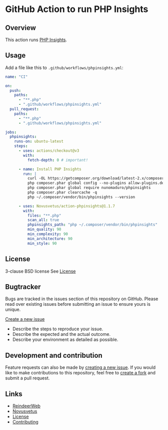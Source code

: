 # GitHub Action to run PHP Insights


## Overview

This action runs [PHP Insights](https://github.com/nunomaduro/phpinsights).


## Usage

Add a file like this to `.github/workflows/phpinsights.yml`:

```yml
name: "CI"

on:
  push:
    paths:
      - "**.php"
      - ".github/workflows/phpinsights.yml"
  pull_request:
    paths:
      - "**.php"
      - ".github/workflows/phpinsights.yml"

jobs:
  phpinsights:
    runs-on: ubuntu-latest
    steps:
      - uses: actions/checkout@v3
        with:
          fetch-depth: 0 # important!

      - name: Install PHP Insights
        run: |
          curl -OL https://getcomposer.org/download/latest-2.x/composer.phar
          php composer.phar global config --no-plugins allow-plugins.dealerdirect/phpcodesniffer-composer-installer true
          php composer.phar global require nunomaduro/phpinsights
          php composer.phar clearcache -q
          php ~/.composer/vendor/bin/phpinsights --version

      - uses: Novusvetus/action-phpinsights@1.1.7
        with:
          files: "**.php"
          scan_all: true
          phpinsights_path: "php ~/.composer/vendor/bin/phpinsights"
          min_quality: 90
          min_complexity: 90
          min_architecture: 90
          min_style: 90
```

## License ##
3-clause BSD license
See [License](LICENSE)


## Bugtracker ##
Bugs are tracked in the issues section of this repository on GitHub.
Please read over existing issues before submitting an issue to ensure yours is unique.

[Create a new issue](../../issues/new)
 - Describe the steps to reproduce your issue.
 - Describe the expected and the actual outcome.
 - Describe your environment as detailed as possible.


## Development and contribution ##
Feature requests can also be made by [creating a new issue](../../issues/new).
If you would like to make contributions to this repository, feel free to [create a fork](../../fork) and submit a pull request.


## Links ##
* [ReindeerWeb](https://www.reindeer-web.de)
* [Novusvetus](https://www.novusvetus.de)
* [License](./LICENSE)
* [Contributing](./CONTRIBUTING.md)
